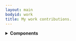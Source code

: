```yaml
---
layout: main
bodyid: work
title: My work contributions.
---
```


<details>
	<summary>
		<strong>Components</strong>
	</summary>
	<details>
		<summary class='level-2'>
			<strong>Angular JS</strong>
		</summary>
		<details class='level-3'>
			<summary>
				<strong>Angular User Management</strong>
			</summary>
			<div class="project-description">
				<p><a href="https://github.com/incuna/angular-user-management/pull/8/files">Delete User Function</a></p>
				
				This piece of work is esentially a directive that allows a user to delete his/her account.
				The directive calls a method on a service which sends a DELETE request to a specified url.
			</div>
		</details>
		<details class='level-3'>
			<summary>
				<strong>Angular external link interceptor</strong>
			</summary>
			<div class="project-description">
				<p><a href="https://github.com/incuna/angular-external-link-interceptor/pull/20">Split code into separate files</a></p>
				<p><a href="https://github.com/incuna/angular-external-link-interceptor/pull/21">Add Linting</a></p>
				<p><a href="https://github.com/incuna/angular-external-link-interceptor/blob/master/Gruntfile.js">My first grunt file</a></p>
			</div>
		</details>
	</details>
	<details>
		<summary class='level-2'>
			<strong>Django V1</strong>
		</summary>
		<details class='level-3'>
			<summary>
				<strong>Djangular rest framework</strong>
			</summary>
			<div class="project-description"><a href="https://github.com/incuna/djangular-rest-framework/pull/20/files">My first filter and test</a></div>
		</details>
		<details class='level-3'>
			<summary>
				<strong>Django model logging</strong>
			</summary>
			<div class="project-description">
				<p><a href="https://github.com/incuna/django-model-logging/pull/3/files">Data migration</a></p>

				My first data migration to remove field encryption. I had to decrypt the field and assign it to a new field, remove the encrypted field and rename the new field.
			</div>

		</details>
		<details class='level-3'>
			<summary>
				<strong>Django declaration middleware</strong>
			</summary>
			<div class="project-description">
				<p><a href="https://github.com/incuna/django-declaration-middleware/commit/45648174ed511946b3601eeaecdc09d8bdb1fefe">Middleware</a></p>

				Allow an app to specify a list of urls that will redirect to a page where the user has to accept the terms to use.
			</div>

		</details>
	</details>
</details>